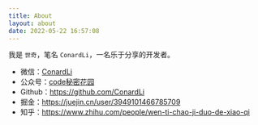 ```yaml
---
title: About
layout: about
date: 2022-05-22 16:57:08
---
```



我是 `世奇`，笔名 `ConardLi`，一名乐于分享的开发者。

- 微信：[ConardLi](https://mp.weixin.qq.com/s?__biz=Mzk0MDMwMzQyOA==&mid=2247493407&idx=1&sn=41b8782a3bdc75b211206b06e1929a58&chksm=c2e11234f5969b22a0d7fd50ec32be9df13e2caeef186b30b5d653836b0725def8ccd58a56cf#rd)
- 公众号：[code秘密花园](https://mp.weixin.qq.com/s?__biz=Mzk0MDMwMzQyOA==&mid=2247493407&idx=1&sn=41b8782a3bdc75b211206b06e1929a58&chksm=c2e11234f5969b22a0d7fd50ec32be9df13e2caeef186b30b5d653836b0725def8ccd58a56cf#rd)
- Github：https://github.com/ConardLi
- 掘金：https://juejin.cn/user/3949101466785709
- 知乎：https://www.zhihu.com/people/wen-ti-chao-ji-duo-de-xiao-qi
